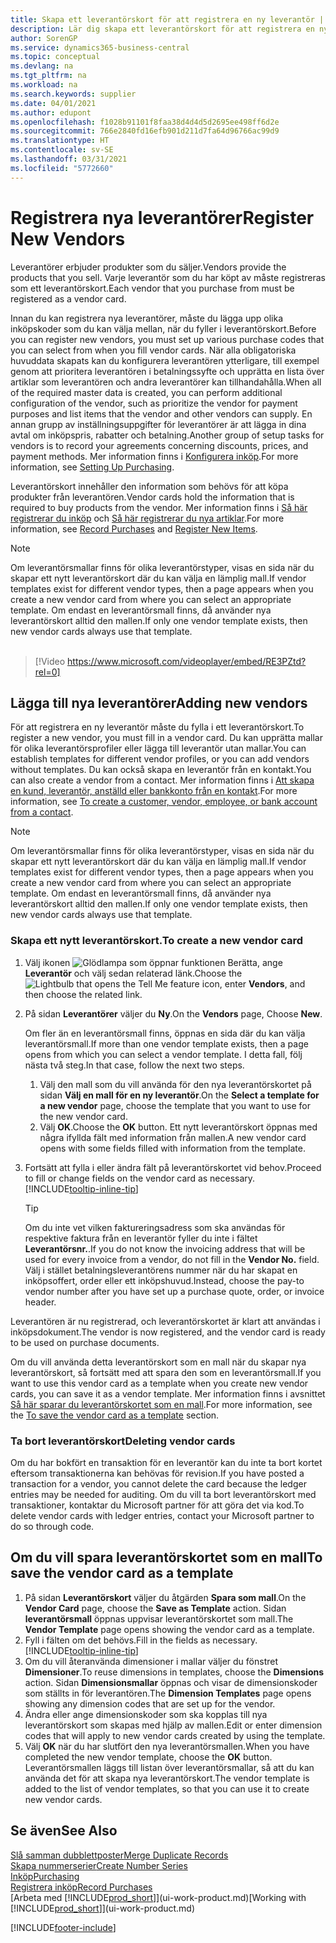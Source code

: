 ```yaml
---
title: Skapa ett leverantörskort för att registrera en ny leverantör | Microsoft Docs
description: Lär dig skapa ett leverantörskort för att registrera en ny leverantör.
author: SorenGP
ms.service: dynamics365-business-central
ms.topic: conceptual
ms.devlang: na
ms.tgt_pltfrm: na
ms.workload: na
ms.search.keywords: supplier
ms.date: 04/01/2021
ms.author: edupont
ms.openlocfilehash: f1028b91101f8faa38d4d4d5d2695ee498ff6d2e
ms.sourcegitcommit: 766e2840fd16efb901d211d7fa64d96766ac99d9
ms.translationtype: HT
ms.contentlocale: sv-SE
ms.lasthandoff: 03/31/2021
ms.locfileid: "5772660"
---
```

# <a name="register-new-vendors"></a><span data-ttu-id="677c3-103">Registrera nya leverantörer</span><span class="sxs-lookup"><span data-stu-id="677c3-103">Register New Vendors</span></span>

<span data-ttu-id="677c3-104">Leverantörer erbjuder produkter som du säljer.</span><span class="sxs-lookup"><span data-stu-id="677c3-104">Vendors provide the products that you sell.</span></span> <span data-ttu-id="677c3-105">Varje leverantör som du har köpt av måste registreras som ett leverantörskort.</span><span class="sxs-lookup"><span data-stu-id="677c3-105">Each vendor that you purchase from must be registered as a vendor card.</span></span>

<span data-ttu-id="677c3-106">Innan du kan registrera nya leverantörer, måste du lägga upp olika inköpskoder som du kan välja mellan, när du fyller i leverantörskort.</span><span class="sxs-lookup"><span data-stu-id="677c3-106">Before you can register new vendors, you must set up various purchase codes that you can select from when you fill vendor cards.</span></span> <span data-ttu-id="677c3-107">När alla obligatoriska huvuddata skapats kan du konfigurera leverantören ytterligare, till exempel genom att prioritera leverantören i betalningssyfte och upprätta en lista över artiklar som leverantören och andra leverantörer kan tillhandahålla.</span><span class="sxs-lookup"><span data-stu-id="677c3-107">When all of the required master data is created, you can perform additional configuration of the vendor, such as prioritize the vendor for payment purposes and list items that the vendor and other vendors can supply.</span></span> <span data-ttu-id="677c3-108">En annan grupp av inställningsuppgifter för leverantörer är att lägga in dina avtal om inköpspris, rabatter och betalning.</span><span class="sxs-lookup"><span data-stu-id="677c3-108">Another group of setup tasks for vendors is to record your agreements concerning discounts, prices, and payment methods.</span></span> <span data-ttu-id="677c3-109">Mer information finns i [Konfigurera inköp](purchasing-setup-purchasing.md).</span><span class="sxs-lookup"><span data-stu-id="677c3-109">For more information, see [Setting Up Purchasing](purchasing-setup-purchasing.md).</span></span>

<span data-ttu-id="677c3-110">Leverantörskort innehåller den information som behövs för att köpa produkter från leverantören.</span><span class="sxs-lookup"><span data-stu-id="677c3-110">Vendor cards hold the information that is required to buy products from the vendor.</span></span> <span data-ttu-id="677c3-111">Mer information finns i [Så här registrerar du inköp](purchasing-how-record-purchases.md) och [Så här registrerar du nya artiklar](inventory-how-register-new-items.md).</span><span class="sxs-lookup"><span data-stu-id="677c3-111">For more information, see [Record Purchases](purchasing-how-record-purchases.md) and [Register New Items](inventory-how-register-new-items.md).</span></span>

> [!NOTE]  
> <span data-ttu-id="677c3-112">Om leverantörsmallar finns för olika leverantörstyper, visas en sida när du skapar ett nytt leverantörskort där du kan välja en lämplig mall.</span><span class="sxs-lookup"><span data-stu-id="677c3-112">If vendor templates exist for different vendor types, then a page appears when you create a new vendor card from where you can select an appropriate template.</span></span> <span data-ttu-id="677c3-113">Om endast en leverantörsmall finns, då använder nya leverantörskort alltid den mallen.</span><span class="sxs-lookup"><span data-stu-id="677c3-113">If only one vendor template exists, then new vendor cards always use that template.</span></span>
<br><br>  

> [!Video https://www.microsoft.com/videoplayer/embed/RE3PZtd?rel=0]

## <a name="adding-new-vendors"></a><span data-ttu-id="677c3-114">Lägga till nya leverantörer</span><span class="sxs-lookup"><span data-stu-id="677c3-114">Adding new vendors</span></span>

<span data-ttu-id="677c3-115">För att registrera en ny leverantör måste du fylla i ett leverantörskort.</span><span class="sxs-lookup"><span data-stu-id="677c3-115">To register a new vendor, you must fill in a vendor card.</span></span> <span data-ttu-id="677c3-116">Du kan upprätta mallar för olika leverantörsprofiler eller lägga till leverantör utan mallar.</span><span class="sxs-lookup"><span data-stu-id="677c3-116">You can establish templates for different vendor profiles, or you can add vendors without templates.</span></span> <span data-ttu-id="677c3-117">Du kan också skapa en leverantör från en kontakt.</span><span class="sxs-lookup"><span data-stu-id="677c3-117">You can also create a vendor from a contact.</span></span> <span data-ttu-id="677c3-118">Mer information finns i [Att skapa en kund, leverantör, anställd eller bankkonto från en kontakt](marketing-create-contact-companies.md#to-create-a-customer-vendor-employee-or-bank-account-from-a-contact).</span><span class="sxs-lookup"><span data-stu-id="677c3-118">For more information, see [To create a customer, vendor, employee, or bank account from a contact](marketing-create-contact-companies.md#to-create-a-customer-vendor-employee-or-bank-account-from-a-contact).</span></span>  

> [!NOTE]  
> <span data-ttu-id="677c3-119">Om leverantörsmallar finns för olika leverantörstyper, visas en sida när du skapar ett nytt leverantörskort där du kan välja en lämplig mall.</span><span class="sxs-lookup"><span data-stu-id="677c3-119">If vendor templates exist for different vendor types, then a page appears when you create a new vendor card from where you can select an appropriate template.</span></span> <span data-ttu-id="677c3-120">Om endast en leverantörsmall finns, då använder nya leverantörskort alltid den mallen.</span><span class="sxs-lookup"><span data-stu-id="677c3-120">If only one vendor template exists, then new vendor cards always use that template.</span></span>  

### <a name="to-create-a-new-vendor-card"></a><span data-ttu-id="677c3-121">Skapa ett nytt leverantörskort.</span><span class="sxs-lookup"><span data-stu-id="677c3-121">To create a new vendor card</span></span>

1. <span data-ttu-id="677c3-122">Välj ikonen ![Glödlampa som öppnar funktionen Berätta](media/ui-search/search_small.png "Berätta vad du vill göra"), ange **Leverantör** och välj sedan relaterad länk.</span><span class="sxs-lookup"><span data-stu-id="677c3-122">Choose the ![Lightbulb that opens the Tell Me feature](media/ui-search/search_small.png "Tell me what you want to do") icon, enter **Vendors**, and then choose the related link.</span></span>  
2. <span data-ttu-id="677c3-123">På sidan **Leverantörer** väljer du **Ny**.</span><span class="sxs-lookup"><span data-stu-id="677c3-123">On the **Vendors** page, Choose **New**.</span></span>

    <span data-ttu-id="677c3-124">Om fler än en leverantörsmall finns, öppnas en sida där du kan välja leverantörsmall.</span><span class="sxs-lookup"><span data-stu-id="677c3-124">If more than one vendor template exists, then a page opens from which you can select a vendor template.</span></span> <span data-ttu-id="677c3-125">I detta fall, följ nästa två steg.</span><span class="sxs-lookup"><span data-stu-id="677c3-125">In that case, follow the next two steps.</span></span>
    1. <span data-ttu-id="677c3-126">Välj den mall som du vill använda för den nya leverantörskortet på sidan **Välj en mall för en ny leverantör**.</span><span class="sxs-lookup"><span data-stu-id="677c3-126">On the **Select a template for a new vendor** page, choose the template that you want to use for the new vendor card.</span></span>
    2. <span data-ttu-id="677c3-127">Välj **OK**.</span><span class="sxs-lookup"><span data-stu-id="677c3-127">Choose the **OK** button.</span></span> <span data-ttu-id="677c3-128">Ett nytt leverantörskort öppnas med några ifyllda fält med information från mallen.</span><span class="sxs-lookup"><span data-stu-id="677c3-128">A new vendor card opens with some fields filled with information from the template.</span></span>
3. <span data-ttu-id="677c3-129">Fortsätt att fylla i eller ändra fält på leverantörskortet vid behov.</span><span class="sxs-lookup"><span data-stu-id="677c3-129">Proceed to fill or change fields on the vendor card as necessary.</span></span> [!INCLUDE[tooltip-inline-tip](includes/tooltip-inline-tip_md.md)]

    > [!TIP]  
    > <span data-ttu-id="677c3-130">Om du inte vet vilken faktureringsadress som ska användas för respektive faktura från en leverantör fyller du inte i fältet **Leverantörsnr.**.</span><span class="sxs-lookup"><span data-stu-id="677c3-130">If you do not know the invoicing address that will be used for every invoice from a vendor, do not fill in the **Vendor No.** field.</span></span> <span data-ttu-id="677c3-131">Välj i stället betalningsleverantörens nummer när du har skapat en inköpsoffert, order eller ett inköpshuvud.</span><span class="sxs-lookup"><span data-stu-id="677c3-131">Instead, choose the pay-to vendor number after you have set up a purchase quote, order, or invoice header.</span></span>

<span data-ttu-id="677c3-132">Leverantören är nu registrerad, och leverantörskortet är klart att användas i inköpsdokument.</span><span class="sxs-lookup"><span data-stu-id="677c3-132">The vendor is now registered, and the vendor card is ready to be used on purchase documents.</span></span>

<span data-ttu-id="677c3-133">Om du vill använda detta leverantörskort som en mall när du skapar nya leverantörskort, så fortsätt med att spara den som en leverantörsmall.</span><span class="sxs-lookup"><span data-stu-id="677c3-133">If you want to use this vendor card as a template when you create new vendor cards, you can save it as a vendor template.</span></span> <span data-ttu-id="677c3-134">Mer information finns i avsnittet [Så här sparar du leverantörskortet som en mall](#to-save-the-vendor-card-as-a-template).</span><span class="sxs-lookup"><span data-stu-id="677c3-134">For more information, see the [To save the vendor card as a template](#to-save-the-vendor-card-as-a-template) section.</span></span>

### <a name="deleting-vendor-cards"></a><span data-ttu-id="677c3-135">Ta bort leverantörskort</span><span class="sxs-lookup"><span data-stu-id="677c3-135">Deleting vendor cards</span></span>

<span data-ttu-id="677c3-136">Om du har bokfört en transaktion för en leverantör kan du inte ta bort kortet eftersom transaktionerna kan behövas för revision.</span><span class="sxs-lookup"><span data-stu-id="677c3-136">If you have posted a transaction for a vendor, you cannot delete the card because the ledger entries may be needed for auditing.</span></span> <span data-ttu-id="677c3-137">Om du vill ta bort leverantörskort med transaktioner, kontaktar du Microsoft partner för att göra det via kod.</span><span class="sxs-lookup"><span data-stu-id="677c3-137">To delete vendor cards with ledger entries, contact your Microsoft partner to do so through code.</span></span>

## <a name="to-save-the-vendor-card-as-a-template"></a><span data-ttu-id="677c3-138">Om du vill spara leverantörskortet som en mall</span><span class="sxs-lookup"><span data-stu-id="677c3-138">To save the vendor card as a template</span></span>

1. <span data-ttu-id="677c3-139">På sidan **Leverantörskort** väljer du åtgärden **Spara som mall**.</span><span class="sxs-lookup"><span data-stu-id="677c3-139">On the **Vendor Card** page, choose the **Save as Template** action.</span></span> <span data-ttu-id="677c3-140">Sidan **leverantörsmall** öppnas uppvisar leverantörskortet som mall.</span><span class="sxs-lookup"><span data-stu-id="677c3-140">The **Vendor Template** page opens showing the vendor card as a template.</span></span>
2. <span data-ttu-id="677c3-141">Fyll i fälten om det behövs.</span><span class="sxs-lookup"><span data-stu-id="677c3-141">Fill in the fields as necessary.</span></span> [!INCLUDE[tooltip-inline-tip](includes/tooltip-inline-tip_md.md)]
3. <span data-ttu-id="677c3-142">Om du vill återanvända dimensioner i mallar väljer du fönstret **Dimensioner**.</span><span class="sxs-lookup"><span data-stu-id="677c3-142">To reuse dimensions in templates, choose the **Dimensions** action.</span></span> <span data-ttu-id="677c3-143">Sidan **Dimensionsmallar** öppnas och visar de dimensionskoder som ställts in för leverantören.</span><span class="sxs-lookup"><span data-stu-id="677c3-143">The **Dimension Templates** page opens showing any dimension codes that are set up for the vendor.</span></span>
4. <span data-ttu-id="677c3-144">Ändra eller ange dimensionskoder som ska kopplas till nya leverantörskort som skapas med hjälp av mallen.</span><span class="sxs-lookup"><span data-stu-id="677c3-144">Edit or enter dimension codes that will apply to new vendor cards created by using the template.</span></span>
5. <span data-ttu-id="677c3-145">Välj **OK** när du har slutfört den nya leverantörsmallen.</span><span class="sxs-lookup"><span data-stu-id="677c3-145">When you have completed the new vendor template, choose the **OK** button.</span></span>  
   <span data-ttu-id="677c3-146">Leverantörsmallen läggs till listan över leverantörsmallar, så att du kan använda det för att skapa nya leverantörskort.</span><span class="sxs-lookup"><span data-stu-id="677c3-146">The vendor template is added to the list of vendor templates, so that you can use it to create new vendor cards.</span></span>

## <a name="see-also"></a><span data-ttu-id="677c3-147">Se även</span><span class="sxs-lookup"><span data-stu-id="677c3-147">See Also</span></span>

[<span data-ttu-id="677c3-148">Slå samman dubblettposter</span><span class="sxs-lookup"><span data-stu-id="677c3-148">Merge Duplicate Records</span></span>](sales-how-merge-duplicate-records.md)  
[<span data-ttu-id="677c3-149">Skapa nummerserier</span><span class="sxs-lookup"><span data-stu-id="677c3-149">Create Number Series</span></span>](ui-create-number-series.md)  
[<span data-ttu-id="677c3-150">Inköp</span><span class="sxs-lookup"><span data-stu-id="677c3-150">Purchasing</span></span>](purchasing-manage-purchasing.md)  
[<span data-ttu-id="677c3-151">Registrera inköp</span><span class="sxs-lookup"><span data-stu-id="677c3-151">Record Purchases</span></span>](purchasing-how-record-purchases.md)  
<span data-ttu-id="677c3-152">[Arbeta med [!INCLUDE[prod_short](includes/prod_short.md)]](ui-work-product.md)</span><span class="sxs-lookup"><span data-stu-id="677c3-152">[Working with [!INCLUDE[prod_short](includes/prod_short.md)]](ui-work-product.md)</span></span>  

[!INCLUDE[footer-include](includes/footer-banner.md)]
